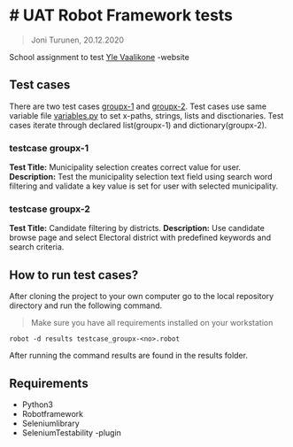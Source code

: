 # # UAT Robot Framework tests

> Joni Turunen, 20.12.2020

School assignment to test [Yle Vaalikone](https://vaalikone.yle.fi/eduskuntavaali2019/?lang=en) -website

## Test cases

There are two test cases [groupx-1](testcase_groupx-1.robot) and [groupx-2](testcase_groupx-2.robot). Test cases use same variable file [variables.py](resources/variables.py) to set x-paths, strings, lists and disctionaries. Test cases iterate through declared list(groupx-1) and dictionary(groupx-2).

### testcase groupx-1

**Test Title:** Municipality selection creates correct value for user.
**Description:** Test the municipality selection text field using search word filtering and validate a key value is set for user with selected municipality.

### testcase groupx-2

**Test Title:** Candidate filtering by districts.
**Description:** Use candidate browse page and select Electoral district with predefined keywords and search criteria.

## How to run test cases?

After cloning the project to your own computer go to the local repository directory and run the following command.

> Make sure you have all requirements installed on your workstation

```shel
robot -d results testcase_groupx-<no>.robot
```

After running the command results are found in the results folder.

## Requirements

- Python3
- Robotframework
- Seleniumlibrary
- SeleniumTestability -plugin
